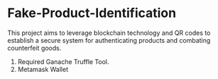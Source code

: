 # Fake-Product-Identification
This project aims to leverage blockchain technology and QR codes to establish a secure system for authenticating products and combating counterfeit goods.

1) Required Ganache Truffle Tool.
2) Metamask Wallet

